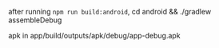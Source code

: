 after running `npm run build:android`, cd android && ./gradlew assembleDebug

apk in app/build/outputs/apk/debug/app-debug.apk
